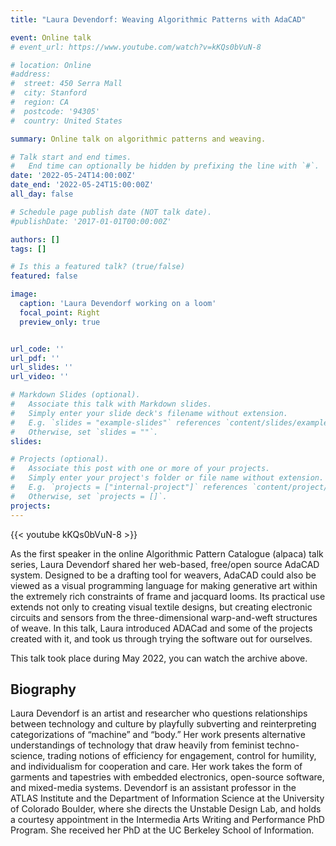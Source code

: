 ```yaml
---
title: "Laura Devendorf: Weaving Algorithmic Patterns with AdaCAD"

event: Online talk
# event_url: https://www.youtube.com/watch?v=kKQs0bVuN-8

# location: Online
#address:
#  street: 450 Serra Mall
#  city: Stanford
#  region: CA
#  postcode: '94305'
#  country: United States

summary: Online talk on algorithmic patterns and weaving.

# Talk start and end times.
#   End time can optionally be hidden by prefixing the line with `#`.
date: '2022-05-24T14:00:00Z'
date_end: '2022-05-24T15:00:00Z'
all_day: false

# Schedule page publish date (NOT talk date).
#publishDate: '2017-01-01T00:00:00Z'

authors: []
tags: []

# Is this a featured talk? (true/false)
featured: false

image:
  caption: 'Laura Devendorf working on a loom'
  focal_point: Right
  preview_only: true


url_code: ''
url_pdf: ''
url_slides: ''
url_video: ''

# Markdown Slides (optional).
#   Associate this talk with Markdown slides.
#   Simply enter your slide deck's filename without extension.
#   E.g. `slides = "example-slides"` references `content/slides/example-slides.md`.
#   Otherwise, set `slides = ""`.
slides:

# Projects (optional).
#   Associate this post with one or more of your projects.
#   Simply enter your project's folder or file name without extension.
#   E.g. `projects = ["internal-project"]` references `content/project/deep-learning/index.md`.
#   Otherwise, set `projects = []`.
projects:
---
```


{{< youtube kKQs0bVuN-8 >}}

As the first speaker in the online Algorithmic Pattern Catalogue (alpaca) talk series, Laura Devendorf shared her web-based, free/open source AdaCAD system. Designed to be a drafting tool for weavers, AdaCAD could also be viewed as a visual programming language for making generative art within the extremely rich constraints of frame and jacquard looms. Its practical use extends not only to creating visual textile designs, but creating electronic circuits and sensors from the three-dimensional warp-and-weft structures of weave. In this talk, Laura introduced ADACad and some of the projects created with it, and took us through trying the software out for ourselves.


This talk took place during May 2022, you can watch the archive above.

## Biography

Laura Devendorf is an artist and researcher who questions relationships between technology and culture by playfully subverting and reinterpreting categorizations of “machine” and “body.” Her work presents alternative understandings of technology that draw heavily from feminist techno-science, trading notions of efficiency for engagement, control for humility, and individualism for cooperation and care. Her work takes the form of garments and tapestries with embedded electronics, open-source software, and mixed-media systems. Devendorf is an assistant professor in the ATLAS Institute and the Department of Information Science at the University of Colorado Boulder, where she directs the Unstable Design Lab, and holds a courtesy appointment in the Intermedia Arts Writing and Performance PhD Program. She received her PhD at the UC Berkeley School of Information.